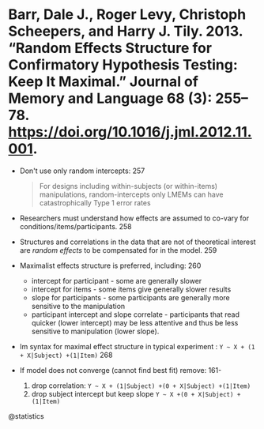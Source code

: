 # Barr, Dale J., Roger Levy, Christoph Scheepers, and Harry J. Tily. 2013. “Random Effects Structure for Confirmatory Hypothesis Testing: Keep It Maximal.” Journal of Memory and Language 68 (3): 255–78. https://doi.org/10.1016/j.jml.2012.11.001.

- Don't use only random intercepts: 257

  > For designs including within-subjects (or within-items) manipulations, random-intercepts only LMEMs can have catastrophically Type 1 error rates

- Researchers must understand how effects are assumed to co-vary for conditions/items/participants. 258

- Structures and correlations in the data that are not of theoretical interest are *random effects* to be compensated for in the model. 259

- Maximalist effects structure is preferred, including: 260
  - intercept for participant - some are generally slower
  - intercept for items - some items give generally slower results
  - slope for participants - some participants are generally more sensitive to the manipulation
  - participant intercept and slope correlate - participants that read quicker (lower intercept) may be less attentive and thus be less sensitive to manipulation (lower slope).

- lm syntax for maximal effect structure in typical experiment : `Y ~ X + (1 + X|Subject) +(1|Item)` 268

- If model does not converge (cannot find best fit) remove: 161-
  1. drop correlation: `Y ~ X + (1|Subject) +(0 + X|Subject) +(1|Item)` 
  1. drop subject intercept but keep slope `Y ~ X +(0 + X|Subject) +(1|Item)`

@statistics

